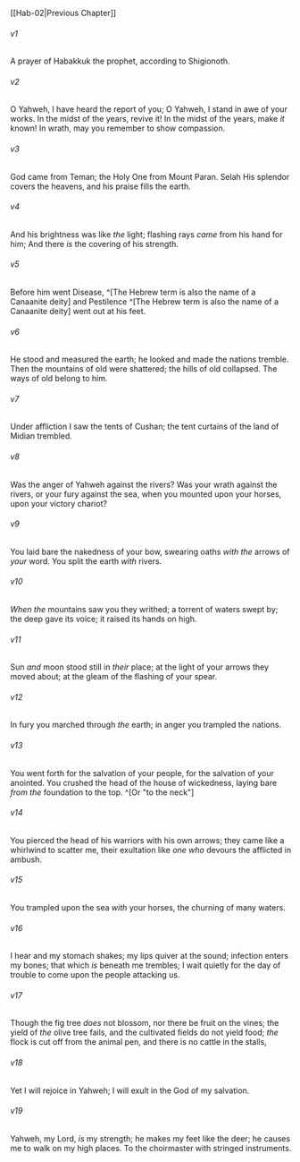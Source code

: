 ﻿---
aliases:
  - Habakkuk 3
---

[[Hab-02|Previous Chapter]]

###### v1
A prayer of Habakkuk the prophet, according to Shigionoth.

###### v2
O Yahweh, I have heard the report of you;
O Yahweh, I stand in awe of your works.
In the midst of the years, revive it!
In the midst of the years, make _it_ known!
In wrath, may you remember to show compassion.

###### v3
God came from Teman;
the Holy One from Mount Paran. Selah
His splendor covers the heavens,
and his praise fills the earth.

###### v4
And his brightness was like _the_ light;
flashing rays _came_ from his hand for him;
And there _is_ the covering of his strength.

###### v5
Before him went Disease, ^[The Hebrew term is also the name of a Canaanite deity]
and Pestilence ^[The Hebrew term is also the name of a Canaanite deity] went out at his feet.

###### v6
He stood and measured the earth;
he looked and made the nations tremble.
Then the mountains of old were shattered;
the hills of old collapsed.
The ways of old belong to him.

###### v7
Under affliction I saw the tents of Cushan;
the tent curtains of the land of Midian trembled.

###### v8
Was the anger of Yahweh against the rivers?
Was your wrath against the rivers,
or your fury against the sea,
when you mounted upon your horses,
upon your victory chariot?

###### v9
You laid bare the nakedness of your bow,
swearing oaths _with the_ arrows of _your_ word.
You split the earth _with_ rivers.

###### v10
_When the_ mountains saw you they writhed;
a torrent of waters swept by;
the deep gave its voice;
it raised its hands on high.

###### v11
Sun _and_ moon stood still in _their_ place;
at the light of your arrows they moved about;
at the gleam of the flashing of your spear.

###### v12
In fury you marched through _the_ earth;
in anger you trampled the nations.

###### v13
You went forth for the salvation of your people,
for the salvation of your anointed.
You crushed the head of the house of wickedness,
laying bare _from the_ foundation to the top. ^[Or "to the neck"]

###### v14
You pierced the head of his warriors with his own arrows;
they came like a whirlwind to scatter me,
their exultation like _one who_ devours the afflicted in ambush.

###### v15
You trampled upon the sea _with_ your horses,
the churning of many waters.

###### v16
I hear and my stomach shakes;
my lips quiver at the sound;
infection enters my bones;
that which _is_ beneath me trembles;
I wait quietly for the day of trouble
to come upon the people attacking us.

###### v17
Though the fig tree _does_ not blossom,
nor there be fruit on the vines;
the yield of _the_ olive tree fails,
and the cultivated fields do not yield food;
_the_ flock is cut off from the animal pen,
and there is no cattle in the stalls,

###### v18
Yet I will rejoice in Yahweh;
I will exult in the God of my salvation.

###### v19
Yahweh, my Lord, _is_ my strength;
he makes my feet like the deer;
he causes me to walk on my high places.
To the choirmaster with stringed instruments.